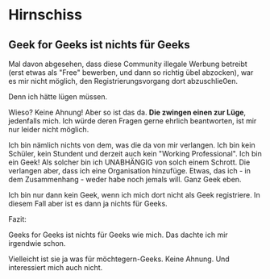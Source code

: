 # Hirnschiss

## Geek for Geeks ist nichts für Geeks

Mal davon abgesehen, dass diese Community illegale Werbung betreibt (erst etwas als "Free" bewerben,
und dann so richtig übel abzocken), war es mir nicht möglich, den Registrierungsvorgang dort abzuschlie0en.

Denn ich hätte lügen müssen.

Wieso?  Keine Ahnung!  Aber so ist das da.  **Die zwingen einen zur Lüge**, jedenfalls mich.
Ich würde deren Fragen gerne ehrlich beantworten, ist mir nur leider nicht möglich.

Ich bin nämlich nichts von dem, was die da von mir verlangen.  Ich bin kein Schüler, kein Stundent
und derzeit auch kein "Working Professional".  Ich bin ein Geek!  Als solcher bin ich UNABHÄNGIG
von solch einem Schrott.  Die verlangen aber, dass ich eine Organisation hinzufüge.
Etwas, das ich - in dem Zusammenhang - weder habe noch jemals will.  Ganz Geek eben.

Ich bin nur dann kein Geek, wenn ich mich dort nicht als Geek registriere.
In diesem Fall aber ist es dann ja nichts für Geeks.

Fazit:

Geeks for Geeks ist nichts für Geeks wie mich.  Das dachte ich mir irgendwie schon.

Vielleicht ist sie ja was für möchtegern-Geeks.  Keine Ahnung.  Und interessiert mich auch nicht.

#
